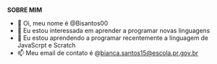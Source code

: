 **SOBRE MIM**
- 👋 Oi, meu nome é @Bisantos00
- 👀 Eu estou interessada em aprender a programar novas linguagens
- 🌱 Eu estou aprendendo a programar recentemente a  linguagem de JavaScrpt e Scratch 
- 📫 Meu email de contato é @bianca.santos15@escola.pr.gov.br


